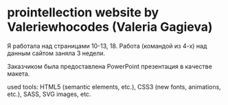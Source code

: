 # prointellection website by Valeriewhocodes (Valeria Gagieva)

Я работала над страницами 10-13, 18.
Работа (командой из 4-х) над данным сайтом заняла 3 недели.

Заказчиком была предоставлена PowerPoint презентация в качестве макета.

used tools: HTML5 (semantic elements, etc.), CSS3 (new fonts, animations, etc.), SASS, SVG images, etc.
